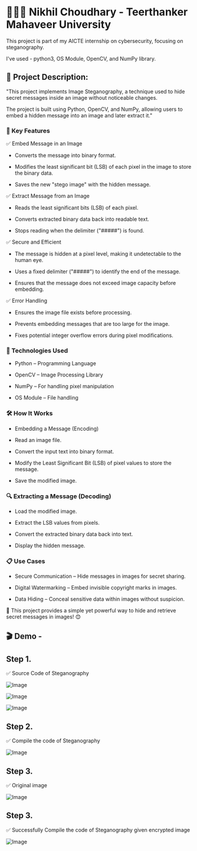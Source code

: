 # 👨🏻‍💻 Nikhil Choudhary - Teerthanker Mahaveer University 

This project is part of my AICTE internship on cybersecurity, focusing on steganography.

I've used - python3, OS Module, OpenCV, and NumPy library.

## 🎯 Project Description:
"This project implements Image Steganography, a technique used to hide secret messages inside an image without noticeable changes. 

The project is built using Python, OpenCV, and NumPy, allowing users to embed a hidden message into an image and later extract it."

### 🔑 Key Features

✅ Embed Message in an Image

* Converts the message into binary format.

* Modifies the least significant bit (LSB) of each pixel in the image to store the binary data.

* Saves the new "stego image" with the hidden message.

✅ Extract Message from an Image

* Reads the least significant bits (LSB) of each pixel.

* Converts extracted binary data back into readable text.

* Stops reading when the delimiter ("#####") is found.

✅ Secure and Efficient

* The message is hidden at a pixel level, making it undetectable to the human eye.

* Uses a fixed delimiter ("#####") to identify the end of the message.

* Ensures that the message does not exceed image capacity before embedding.

✅ Error Handling

* Ensures the image file exists before processing.

* Prevents embedding messages that are too large for the image.

* Fixes potential integer overflow errors during pixel modifications.

###  📌 Technologies Used

* Python – Programming Language

* OpenCV – Image Processing Library

* NumPy – For handling pixel manipulation

* OS Module – File handling

###  🛠️ How It Works

* Embedding a Message (Encoding)

* Read an image file.

* Convert the input text into binary format.

* Modify the Least Significant Bit (LSB) of pixel values to store the message.

* Save the modified image.

###  🔍 Extracting a Message (Decoding)

* Load the modified image.

* Extract the LSB values from pixels.

* Convert the extracted binary data back into text.

* Display the hidden message.

### 📋 Use Cases

* Secure Communication – Hide messages in images for secret sharing.

* Digital Watermarking – Embed invisible copyright marks in images.

* Data Hiding – Conceal sensitive data within images without suspicion.

🚀 This project provides a simple yet powerful way to hide and retrieve secret messages in images! 😊

## 🎬 Demo -

## Step 1.
 ✅ Source Code of Steganography
 
![Image](https://github.com/user-attachments/assets/1ef41f4c-926c-447d-a6a7-6462b4e2990d)

![Image](https://github.com/user-attachments/assets/8eae251d-a868-4a1c-8f6b-f8071d92c056)

![Image](https://github.com/user-attachments/assets/f746eb8c-e055-4ba3-891b-f167a9c6d095)

## Step 2.
 ✅ Compile the code of Steganography

 ![Image](https://github.com/user-attachments/assets/2f6a2be9-8857-4df5-bca7-c0d6f4f9181f)

 ## Step 3.
 
 ✅ Original image
 
![Image](https://github.com/user-attachments/assets/a27bff92-0e47-491e-9584-833d3c6e5192)

 ## Step 3.
 
 ✅ Successfully Compile the code of Steganography given encrypted image

 ![Image](https://github.com/user-attachments/assets/67068940-101e-4c1c-8f7d-3485da84e863)
